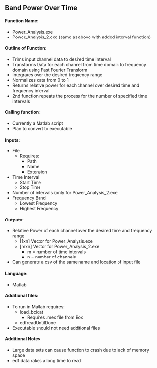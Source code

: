 ## Band Power Over Time
#### Function Name:
- Power_Analysis.exe
- Power_Analysis_2.exe (same as above with added interval function)

#### Outline of Function:
- Trims input channel data to desired time interval
- Transforms Data for each channel from time domain to frequency domain using Fast Fourier Transform
- Integrates over the desired frequency range
- Normalizes data from 0 to 1
- Returns relative power for each channel over desired time and frequency interval
- 2nd function repeats the process for the number of specified time intervals

#### Calling function:
- Currently a Matlab script
- Plan to convert to executable

#### Inputs:
- File
  - Requires:
    - Path
    - Name
    - Extension
- Time Interval
  - Start Time
  - Stop Time
- Number of intervals (only for Power_Analysis_2.exe)
- Frequency Band
  - Lowest Frequency
  - Highest Frequency
  
#### Outputs:
- Relative Power of each channel over the desired time and frequency range
  - [1xn] Vector for Power_Analysis.exe
  - [mxn] Vector for Power_Analysis_2.exe
    - m = number of time intervals
    - n = number of channels
- Can generate a csv of the same name and location of input file

#### Language:
- Matlab

#### Additional files:
- To run in Matlab requires:
  - load_bcidat
    - Requires .mex file from Box
  - edfreadUntilDone
- Executable should not need additional files

#### Additional Notes
- Large data sets can cause function to crash due to lack of memory space
- edf data rakes a long time to read
